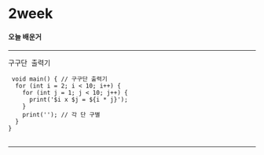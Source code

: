 # 2week

#### 오늘 배운거

<hr>
<pre>
구구단 출력기
<code>
 void main() { // 구구단 출력기
  for (int i = 2; i < 10; i++) {
    for (int j = 1; j < 10; j++) {
      print('$i x $j = ${i * j}');
    }
    print(''); // 각 단 구별
  }
} 
</code>
<hr>
